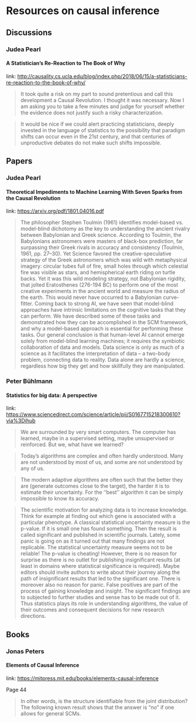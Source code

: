 # Resources on causal inference


## Discussions

### Judea Pearl

#### A Statistician’s Re-Reaction to The Book of Why

link: http://causality.cs.ucla.edu/blog/index.php/2018/06/15/a-statisticians-re-reaction-to-the-book-of-why/

> It took quite a risk on my part to sound pretentious and call this development a Causal Revolution. I thought it was necessary. Now I am asking you to take a few minutes and judge for yourself whether the evidence does not justify such a risky characterization.

> It would be nice if we could alert practicing statisticians, deeply invested in the language of statistics to the possibility that paradigm shifts can occur even in the 21st century, and that centuries of unproductive debates do not make such shifts impossible.


## Papers

### Judea Pearl


#### Theoretical Impediments to Machine Learning With Seven Sparks from the Causal Revolution

link: https://arxiv.org/pdf/1801.04016.pdf

> The philosopher Stephen Toulmin (1961) identifies model-based vs. model-blind dichotomy as the key
to understanding the ancient rivalry between Babylonian and Greek science. According to Toulmin, the Babylonians astronomers were masters of black-box prediction, far surpassing their Greek rivals in accuracy and consistency (Toulmin, 1961, pp. 27–30). Yet Science favored the creative-speculative strategy of the Greek astronomers which was wild with metaphysical imagery: circular tubes full of fire, small holes through which celestial fire was visible as stars, and hemispherical earth riding on turtle backs. Yet it was this wild modeling strategy, not Babylonian rigidity, that jolted Eratosthenes (276-194 BC) to perform one of the most creative experiments in the ancient world and measure the radius of the earth. This would never have occurred to a Babylonian curve-fitter.
> Coming back to strong AI, we have seen that model-blind approaches have intrinsic limitations on the cognitive tasks that they can perform. We have described some of these tasks and demonstrated how they can be accomplished in the SCM framework, and why a model-based approach is essential for performing these tasks. Our general conclusion is that human-level AI cannot emerge solely from model-blind learning machines; it requires the symbiotic collaboration of data and models.
Data science is only as much of a science as it facilitates the interpretation of data – a two-body problem, connecting data to reality. Data alone are hardly a science, regardless how big they get and how skillfully they are manipulated.

### Peter Bühlmann

#### Statistics for big data: A perspective

link: https://www.sciencedirect.com/science/article/pii/S0167715218300610?via%3Dihub

> We are surrounded by very smart computers. The computer has learned, maybe in a supervised setting, maybe unsupervised or reinforced. But we, what have we learned?

> Today’s algorithms are complex and often hardly understood. Many are not understood by most of us, and some are not understood by any of us.

> The modern adaptive algorithms are often such that the better they are (generate outcomes close to the target), the harder it is to estimate their uncertainty. For the ‘‘best’’ algorithm it can be simply impossible to know its accuracy.

>The scientific motivation for analyzing data is to increase knowledge. Think for example at finding out which gene is associated with a particular phenotype. A classical statistical uncertainty measure is the p-value. If it is small one has found something. Then the result is called significant and published in scientific journals. Lately, some panic is going on as it turned out that many findings are not replicable. The statistical uncertainty measure seems not to be reliable! The p-value is cheating! However, there is no reason for surprise as there is no outlet for publishing insignificant results (at least in domains where statistical significance is required). Maybe editors should invite authors to write about their journey along the path of insignificant results that led to the significant one. There is moreover also no reason for panic. False positives are part of the process of gaining knowledge and insight. The significant findings are to subjected to further studies and sense has to be made out of it. Thus statistics plays its role in understanding algorithms, the value of their outcomes and consequent decisions for new research directions.

## Books

### Jonas Peters

#### Elements of Causal Inference

link: https://mitpress.mit.edu/books/elements-causal-inference

Page 44
> In other words, is the structure identifiable from the joint distribution? The following known result shows that the answer is “no” if one allows for general SCMs.
